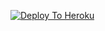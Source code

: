 [![Deploy To Heroku](https://www.herokucdn.com/deploy/button.svg)](https://heroku.com/deploy?template=https://github.com/Radhebhaixyz/Music/tree/main)

